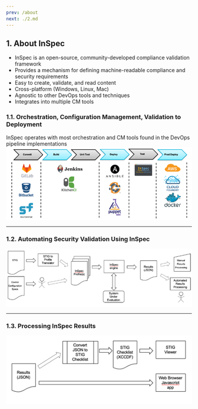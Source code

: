 ```yaml
---
prev: /about
next: ./2.md
---
```


## 1. About InSpec

- InSpec is an open-source, community-developed compliance validation framework
- Provides a mechanism for defining machine-readable compliance and security requirements
- Easy to create, validate, and read content
- Cross-platform (Windows, Linux, Mac)
- Agnostic to other DevOps tools and techniques
- Integrates into multiple CM tools

### 1.1. Orchestration, Configuration Management, Validation to Deployment

InSpec operates with most orchestration and CM tools found in the DevOps pipeline implementations
![Alt text](./InSpec_Orchestration.png)

---

### 1.2. Automating Security Validation Using InSpec

![Alt text](/Automating_Security_Validation.png)

---

### 1.3. Processing InSpec Results

![Alt text](/Processing_InSpec_Results.png)
